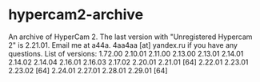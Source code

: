 # hypercam2-archive
An archive of HyperCam 2.
The last version with "Unregistered Hypercam 2" is 2.21.01.
Email me at a44a. 4aa4aa [at] yandex.ru if you have any questions.
List of versions:
1.72.00
2.10.01
2.11.00
2.13.00
2.13.01
2.14.01
2.14.02
2.14.04
2.16.01
2.16.03
2.17.02
2.20.01
2.21.01 [64]
2.22.01
2.23.01
2.23.02 [64]
2.24.01
2.27.01
2.28.01
2.29.01 [64]
